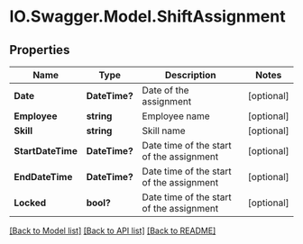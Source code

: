 # IO.Swagger.Model.ShiftAssignment
## Properties

Name | Type | Description | Notes
------------ | ------------- | ------------- | -------------
**Date** | **DateTime?** | Date of the assignment | [optional] 
**Employee** | **string** | Employee name | [optional] 
**Skill** | **string** | Skill name | [optional] 
**StartDateTime** | **DateTime?** | Date time of the start of the assignment | [optional] 
**EndDateTime** | **DateTime?** | Date time of the start of the assignment | [optional] 
**Locked** | **bool?** | Date time of the start of the assignment | [optional] 

[[Back to Model list]](../README.md#documentation-for-models) [[Back to API list]](../README.md#documentation-for-api-endpoints) [[Back to README]](../README.md)


